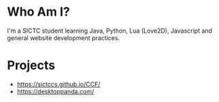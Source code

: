# Who Am I?
I'm a SICTC student learning Java, Python, Lua (Love2D), Javascript and general website development practices.

# Projects
* https://sictccs.github.io/CCF/
* https://desktoppanda.com/

